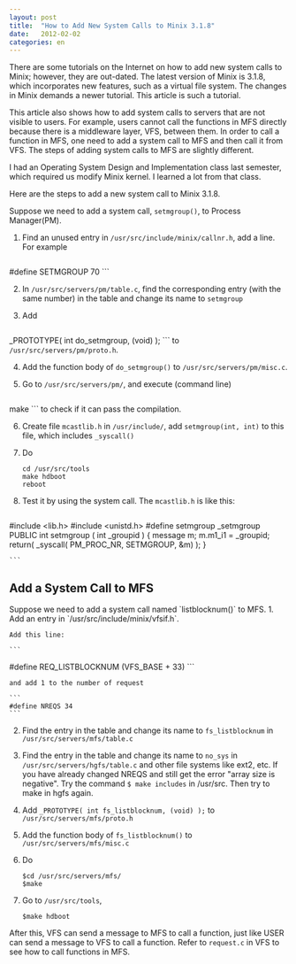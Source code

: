 ```yaml
---
layout: post
title:  "How to Add New System Calls to Minix 3.1.8"
date:   2012-02-02
categories: en
---
```



There are some tutorials on the Internet on how to add new system calls to Minix; however, they are out-dated. The latest version of Minix is 3.1.8, which incorporates new features, such as a virtual file system. The changes in Minix demands a newer tutorial. This article is such a tutorial.

This article also shows how to add system calls to servers that are not visible to users. For example, users cannot call the functions in MFS directly because there is a middleware layer, VFS, between them. In order to call a function in MFS, one need to add a system call to MFS and then call it from VFS. The steps of adding system calls to MFS are slightly different.

I had an Operating System Design and Implementation class last semester, which required us modify Minix kernel. I learned a lot from that class.

Here are the steps to add a new system call to Minix 3.1.8.

Suppose we need to add a system call, `setmgroup()`, to Process Manager(PM).

1. Find an unused entry in `/usr/src/include/minix/callnr.h`, add a line. For example

    ```
#define SETMGROUP 70
    ```

2. In `/usr/src/servers/pm/table.c`, find the corresponding entry (with the same number) in the table and change its name to `setmgroup`

3. Add

    ```
_PROTOTYPE( int do_setmgroup, (void) );
    ```
to `/usr/src/servers/pm/proto.h`.

4. Add the function body of `do_setmgroup()` to `/usr/src/servers/pm/misc.c`.
5. Go to `/usr/src/servers/pm/`, and execute (command line)

    ```
make
    ``` 
    to check if it can pass the compilation.

6. Create file `mcastlib.h` in `/usr/include/`, 
add `setmgroup(int, int)` to this file, which includes `_syscall()`
7. Do

    ```
    cd /usr/src/tools
    make hdboot
    reboot
    ```
8. Test it by using the system call.
The `mcastlib.h` is like this:
    ```
#include <lib.h>
#include <unistd.h>
#define setmgroup _setmgroup
    ```
    ```
PUBLIC int setmgroup ( int _groupid )
{
    message m;
    m.m1_i1 = _groupid;
    return( _syscall( PM_PROC_NR, SETMGROUP, &m) );
}

    ```

<h2>Add a System Call to MFS</h2>
Suppose we need to add a system call named `listblocknum()` to MFS.
1. Add an entry in `/usr/src/include/minix/vfsif.h`.

    Add this line:

    ```
#define REQ_LISTBLOCKNUM (VFS_BASE + 33)
    ```

    and add 1 to the number of request

    ```
    #define NREQS 34
    ```

2. Find the entry in the table and change its name to `fs_listblocknum` in `/usr/src/servers/mfs/table.c`
3. Find the entry in the table and change its name to `no_sys` in `/usr/src/servers/hgfs/table.c` and other file systems like ext2, etc.
    If you have already changed NREQS and still get the error "array size is negative". Try the command `$ make includes` in /usr/src. Then try to make in hgfs again.
4. Add `_PROTOTYPE( int fs_listblocknum, (void) );` to `/usr/src/servers/mfs/proto.h`
5. Add the function body of `fs_listblocknum()` to `/usr/src/servers/mfs/misc.c`
6. Do

    ```
    $cd /usr/src/servers/mfs/
    $make
    ```
7. Go to `/usr/src/tools`,

    ```
    $make hdboot
    ```

After this, VFS can send a message to MFS to call a function, just like USER can send a message to VFS to call a function. Refer to `request.c` in VFS to see how to call functions in MFS.
